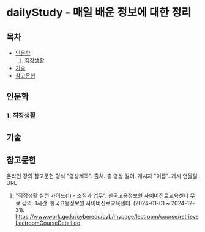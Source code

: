 dailyStudy - 매일 배운 정보에 대한 정리
=============
## 목차
* [인문학](#인문학)   
  1. [직장생활](#1.-직장생활)
* [기술](#기술)
* [참고문헌](#참고문헌)
## 인문학
### 1. 직장생활
## 기술

## 참고문헌
온라인 강의 참고문헌 형식
"영상제목". 출처. 총 영상 길이. 게시자 "이름". 게시 연월일. URL
1) "직장생활 실전 가이드(1) - 조직과 업무". 한국고용정보원 사이버진로교육센터 무료 강의. 1시간. 한국고용정보원 사이버진로교육센터. (2024-01-01 ~ 2024-12-31). https://www.work.go.kr/cyberedu/cyb/mypage/lectroom/course/retrieveLectroomCourseDetail.do
